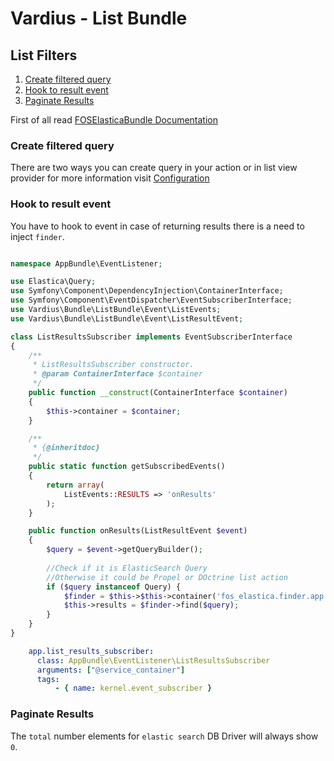 Vardius - List Bundle
======================================

List Filters
----------------
1. [Create filtered query](#create-filtered-query)
2. [Hook to result event](#hook-to-result-event)
3. [Paginate Results](#paginate-results)

First of all read [FOSElasticaBundle Documentation](https://github.com/FriendsOfSymfony/FOSElasticaBundle/blob/master/Resources/doc/index.md)

### Create filtered query

There are two ways you can create query in your action or in list view provider for more information visit [Configuration](configuration.md)

### Hook to result event

You have to hook to event in case of returning results there is a need to inject `finder`.

``` php

namespace AppBundle\EventListener;

use Elastica\Query;
use Symfony\Component\DependencyInjection\ContainerInterface;
use Symfony\Component\EventDispatcher\EventSubscriberInterface;
use Vardius\Bundle\ListBundle\Event\ListEvents;
use Vardius\Bundle\ListBundle\Event\ListResultEvent;

class ListResultsSubscriber implements EventSubscriberInterface
{
    /**
     * ListResultsSubscriber constructor.
     * @param ContainerInterface $container
     */
    public function __construct(ContainerInterface $container)
    {
        $this->container = $container;
    }

    /**
     * {@inheritdoc}
     */
    public static function getSubscribedEvents()
    {
        return array(
            ListEvents::RESULTS => 'onResults'
        );
    }

    public function onResults(ListResultEvent $event)
    {
        $query = $event->getQueryBuilder();
        
        //Check if it is ElasticSearch Query
        //Otherwise it could be Propel or DOctrine list action
        if ($query instanceof Query) {
            $finder = $this->$this->container('fos_elastica.finder.app.products');
            $this->results = $finder->find($query);
        }
    }
}
```

```yml
    app.list_results_subscriber:
      class: AppBundle\EventListener\ListResultsSubscriber
      arguments: ["@service_container"]
      tags:
          - { name: kernel.event_subscriber }
```

### Paginate Results

The `total` number elements for `elastic search` DB Driver will always show `0`.
